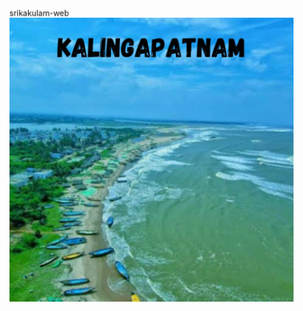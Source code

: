 srikakulam-web
![image alt](https://github.com/Sudheerhanumanthu/srikakulam-web/blob/d830bc0e6d044dfc31b414cdac0fd1b6a52cf7f2/WhatsApp%20Image%202024-12-30%20at%2021.00.41_7ca5d5b9.jpg)
